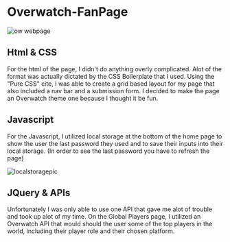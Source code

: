 # Overwatch-FanPage

![ow webpage](https://user-images.githubusercontent.com/70980600/100817902-e2381200-33fd-11eb-8cde-1b278ebf2d2f.png)


## Html & CSS
For the html of the page, I didn't do anything overly complicated. Alot of the format was actually dictated by the CSS Boilerplate that I used. Using the "Pure CSS" cite, I was able to create a grid based layout for my page that also included a nav bar and a submission form. I decided to make the page an Overwatch theme one because I thought it be fun.

## Javascript 

For the Javascript, I utilized local storage at the bottom of the home page to show the user the last password they used and to save their inputs into their local storage. (In order to see the last password you have to refresh the page)

![localstoragepic](https://user-images.githubusercontent.com/70980600/100818833-c897ca00-33ff-11eb-902c-6689788e0397.png)

## JQuery & APIs

Unfortunately I was only able to use one API that gave me alot of trouble and took up alot of my time. On the Global Players page, I utilized an Overwatch API that would should the user some of the top players in the world, including their player role and their chosen platform. 
